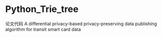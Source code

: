 # Python_Trie_tree
论文代码
A differential privacy-based privacy-preserving data publishing algorithm for transit smart card data
